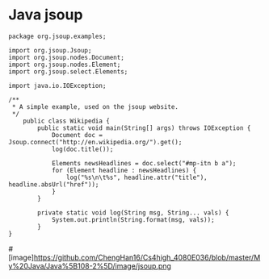 #  Java jsoup
```
package org.jsoup.examples;

import org.jsoup.Jsoup;
import org.jsoup.nodes.Document;
import org.jsoup.nodes.Element;
import org.jsoup.select.Elements;

import java.io.IOException;

/**
 * A simple example, used on the jsoup website.
 */
	public class Wikipedia {
		public static void main(String[] args) throws IOException {
			Document doc = Jsoup.connect("http://en.wikipedia.org/").get();
			log(doc.title());

			Elements newsHeadlines = doc.select("#mp-itn b a");
			for (Element headline : newsHeadlines) {
				log("%s\n\t%s", headline.attr("title"), headline.absUrl("href"));
			}
		}

		private static void log(String msg, String... vals) {
			System.out.println(String.format(msg, vals));
		}
}
```
#[image]https://github.com/ChengHan16/Cs4high_4080E036/blob/master/My%20Java/Java%5B108-2%5D/image/jsoup.png
